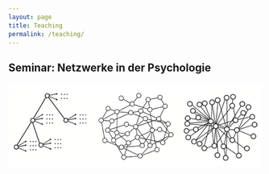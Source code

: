 ```yaml
---
layout: page
title: Teaching
permalink: /teaching/
---
```


## Seminar: Netzwerke in der Psychologie
<a href="{{ site.baseurl }}/Teaching/Networks/networks/" >
<img src="/images/Networks.png" alt="Bild"/>

